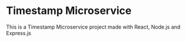 # Timestamp Microservice

This is a Timestamp Microservice project made with React, Node.js and Express.js